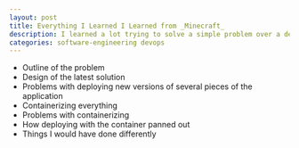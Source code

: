 ```yaml
---
layout: post
title: Everything I Learned I Learned from _Minecraft_
description: I learned a lot trying to solve a simple problem over a decade.
categories: software-engineering devops 
---
```


* Outline of the problem
* Design of the latest solution
* Problems with deploying new versions of several pieces of the application
* Containerizing everything
* Problems with containerizing
* How deploying with the container panned out
* Things I would have done differently
